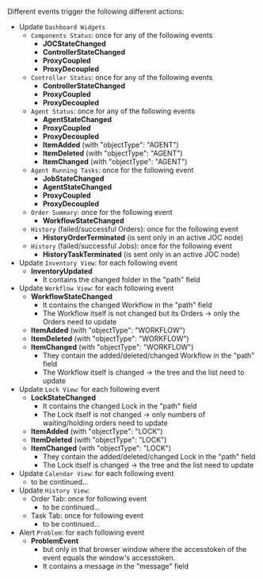 Different events trigger the following different actions:

* Update ``Dashboard Widgets``
	* ``Components Status``: once for any of the following events
		* **JOCStateChanged**
		* **ControllerStateChanged**
		* **ProxyCoupled**
		* **ProxyDecoupled**
	* ``Controller Status``: once for any of the following events
		* **ControllerStateChanged**
		* **ProxyCoupled**
		* **ProxyDecoupled**
	* ``Agent Status``: once for any of the following events
		* **AgentStateChanged**
		* **ProxyCoupled**
		* **ProxyDecoupled**
		* **ItemAdded** (with "objectType": "AGENT")
		* **ItemDeleted** (with "objectType": "AGENT")
		* **ItemChanged** (with "objectType": "AGENT")
	* ``Agent Running Tasks``: once for the following event
		* **JobStateChanged**
		* **AgentStateChanged**
		* **ProxyCoupled**
		* **ProxyDecoupled**
	* ``Order Summary``: once for the following event
		* **WorkflowStateChanged**
	* ``History`` (failed/successful Orders): once for the following event
		* **HistoryOrderTerminated** (is sent only in an active JOC node)
	* ``History`` (failed/successful Jobs): once for the following event
		* **HistoryTaskTerminated** (is sent only in an active JOC node)
* Update ``Inventory View``: for each following event
	* **InventoryUpdated**
		* It contains the changed folder in the "path" field
* Update ``Workflow View``: for each following event
	* **WorkflowStateChanged**
		* It contains the changed Workflow in the "path" field
		* The Workflow itself is not changed but its Orders -> only the Orders need to update 
	* **ItemAdded** (with "objectType": "WORKFLOW")
	* **ItemDeleted** (with "objectType": "WORKFLOW")
	* **ItemChanged** (with "objectType": "WORKFLOW") 
		* They contain the added/deleted/changed Workflow in the "path" field
		* The Workflow itself is changed -> the tree and the list need to update
* Update ``Lock View``: for each following event
	* **LockStateChanged**
		* It contains the changed Lock in the "path" field
		* The Lock itself is not changed -> only numbers of waiting/holding orders need to update
	* **ItemAdded** (with "objectType": "LOCK")
	* **ItemDeleted** (with "objectType": "LOCK")
	* **ItemChanged** (with "objectType": "LOCK") 
		* They contain the added/deleted/changed Lock in the "path" field
		* The Lock itself is changed -> the tree and the list need to update
* Update ``Calendar View``: for each following event
	* to be continued...
* Update ``History View``: 
	* Order Tab: once for following event
		* to be continued...
	* Task Tab: once for following event
		* to be continued...
* Alert ``Problem``: for each following event
	* **ProblemEvent** 
		* but only in that browser window where the accesstoken of the event equals the window's accesstoken.
		* It contains a message in the "message" field 
		